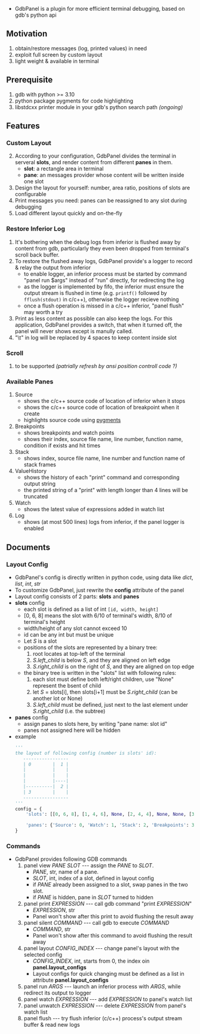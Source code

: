 - GdbPanel is a plugin for more efficient terminal debugging, based on gdb's python api

## Motivation
1. obtain/restore messages (log, printed values) in need
2. exploit full screen by custom layout
3. light weight & available in terminal

## Prerequisite
1. gdb with python >= 3.10
2. python package pygments for code highlighting
3. libstdcxx printer module in your gdb's python search path *(ongoing)*

## Features
### Custom Layout
2. According to your configuration, GdbPanel divides the terminal in serveral **slots**, and render content from different **panes** in them.
    - **slot**: a rectangle area in terminal
    - **pane**: an messages provider whose content will be written inside one slot
3. Design the layout for yourself: number, area ratio, positions of slots are configurable
4. Print messages you need: panes can be reassigned to any slot during debugging
5. Load different layout quickly and on-the-fly

### Restore Inferior Log
1. It's bothering when the debug logs from inferior is flushed away by content from gdb, particularly they even been dropped from terminal's scroll back buffer.
2. To restore the flushed away logs, GdbPanel provide's a logger to record & relay the output from inferior
    - to enable logger, an inferior process must be started by command "panel run $args" instead of "run" directly, for redirecting the log
    - as the logger is implemented by fifo, the inferior must ensure the output stream is flushed in time (e.g. `printf()` followed by `fflush(stdout)` in c/c++), otherwise the logger recieve nothing
    - once a flush operation is missed in a c/c++ inferior, "panel flush" may worth a try
3. Print as less content as possible can also keep the logs. For this application, GdbPanel provides a switch, that when it turned off, the panel will never shows except is manully called.
4. "\t" in log will be replaced by 4 spaces to keep content inside slot

### Scroll
1. to be supported *(patrially refresh by ansi position controll code ?)*

### Available Panes
1. Source
    - shows the c/c++ source code of location of inferior when it stops
    - shows the c/c++ source code of location of breakpoint when it create
    - highlights source code using [pygments](https://pygments.org/)
2. Breakpoints
    - shows breakpoints and watch points
    - shows their index, source file name, line number, function name, condition if exists and hit times
3. Stack
    - shows index, source file name, line number and function name of stack frames
4. ValueHistory
    - shows the history of each "print" command and corresponding output string
    - the printed string of a "print" with length longer than 4 lines will be truncated
5. Watch
    - shows the latest value of expressions added in watch list
6. Log
    - shows (at most 500 lines) logs from inferior, if the panel logger is enabled

## Documents
### Layout Config
- GdbPanel's config is directly written in python code, using data like *dict*, *list*, *int*, *str*
- To customize GdbPanel, just rewrite the **config** attribute of the panel
- Layout config consists of 2 parts: **slots** and **panes**
- **slots** config
    - each slot is defined as a list of int `[id, width, height]`
    - [0, 6, 8] means the slot with 6/10 of terminal's width, 8/10 of terminal's height
    - width/height of any slot cannot exceed 10
    - id can be any int but must be unique
    - Let *S* is a slot
    - positions of the slots are represented by a binary tree:
        1. root locates at top-left of the terminal
        2. *S*.*left_child* is below *S*, and they are aligned on left edge
        3. *S*.*right_child* is on the right of *S*, and they are aligned on top edge
    - the binary tree is written in the "slots" list with following rules:
        1. each slot must define both left/right children, use "None" represent the bsent of child
        2. let *S* = slots[i], then slots[i+1] must be *S*.*right_child* (can be another lot or None)
        3. *S*.*left_child* must be defined, just next to the last element under *S*.*right_child* (i.e. the subtree)
- **panes** config
    - assign panes to slots here, by writing "pane name: slot id"
    - panes not assigned here will be hidden
- example
    ```python
    '''
    the layout of following config (number is slots' id):
       -----------------
       | 0        |  1 |
       |          |    |
       |          |    |
       |          |----|
       |----------|  2 |
       | 3        |    |
       -----------------
    '''
    config = {
        'slots': [[0, 6, 8], [1, 4, 6], None, [2, 4, 4], None, None, [3, 6, 2], None, None],

        'panes': {'Source': 0, 'Watch': 1, 'Stack': 2, 'Breakpoints': 3}
    }
    ```
### Commands
- GdbPanel provides following GDB commands
    1. panel view *PANE* *SLOT* --- assign the *PANE* to *SLOT*.
        - *PANE*, str, name of a pane.
        - *SLOT*, int, index of a slot, defined in layout config
        - if *PANE* already been assigned to a slot, swap panes in the two slot.
        - if *PANE* is hidden, pane in *SLOT* turned to hidden
    2. panel print *EXPRESSION* --- call gdb command "print *EXPRESSION*"
        - *EXPRESSION*, str
        - Panel won't show after this print to avoid flushing the result away
    3. panel silent *COMMAND* --- call gdb to execute *COMMAND*
        - *COMMAND*, str
        - Panel won't show after this command to avoid flushing the result away
    4. panel layout *CONFIG_INDEX* --- change panel's layout with the selected config
        - *CONFIG_INDEX*, int, starts from 0, the index oin **panel.layout_configs**
        - Layout configs for quick changing must be defined as a list in attribute **panel.layout_configs**
    5. panel run *ARGS* --- launch an inferior process with *ARGS*, while redirect its output to logger
    6. panel watch *EXPRESSION* --- add *EXPRESSION* to panel's watch list
    7. panel unwatch *EXPRESSION* --- delete *EXPRESSION* from panel's watch list
    8. panel flush --- try flush inferior (c/c++) process's output stream buffer & read new logs
